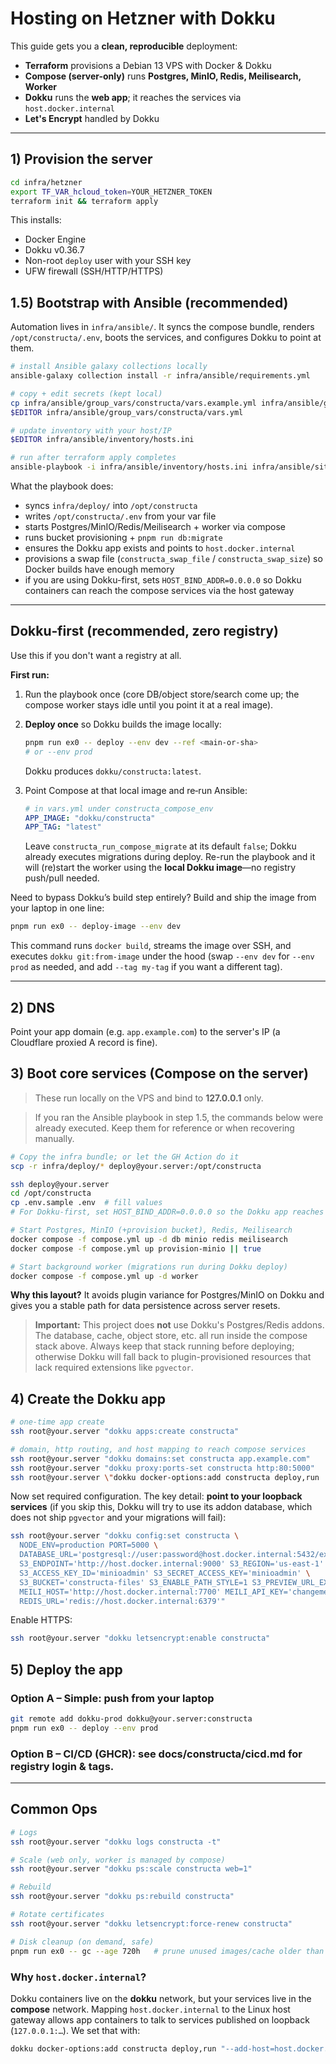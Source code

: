 # Hosting on Hetzner with Dokku

This guide gets you a **clean, reproducible** deployment:

- **Terraform** provisions a Debian 13 VPS with Docker & Dokku
- **Compose (server-only)** runs **Postgres, MinIO, Redis, Meilisearch, Worker**
- **Dokku** runs the **web app**; it reaches the services via `host.docker.internal`
- **Let's Encrypt** handled by Dokku

---

## 1) Provision the server

```bash
cd infra/hetzner
export TF_VAR_hcloud_token=YOUR_HETZNER_TOKEN
terraform init && terraform apply
````

This installs:

* Docker Engine
* Dokku v0.36.7
* Non-root `deploy` user with your SSH key
* UFW firewall (SSH/HTTP/HTTPS)

## 1.5) Bootstrap with Ansible (recommended)

Automation lives in `infra/ansible/`. It syncs the compose bundle, renders `/opt/constructa/.env`, boots the services, and configures Dokku to point at them.

```bash
# install Ansible galaxy collections locally
ansible-galaxy collection install -r infra/ansible/requirements.yml

# copy + edit secrets (kept local)
cp infra/ansible/group_vars/constructa/vars.example.yml infra/ansible/group_vars/constructa/vars.yml
$EDITOR infra/ansible/group_vars/constructa/vars.yml

# update inventory with your host/IP
$EDITOR infra/ansible/inventory/hosts.ini

# run after terraform apply completes
ansible-playbook -i infra/ansible/inventory/hosts.ini infra/ansible/site.yml
```

What the playbook does:

* syncs `infra/deploy/` into `/opt/constructa`
* writes `/opt/constructa/.env` from your var file
* starts Postgres/MinIO/Redis/Meilisearch + worker via compose
* runs bucket provisioning + `pnpm run db:migrate`
* ensures the Dokku app exists and points to `host.docker.internal`
* provisions a swap file (`constructa_swap_file` / `constructa_swap_size`) so Docker builds have enough memory
* if you are using Dokku-first, sets `HOST_BIND_ADDR=0.0.0.0` so Dokku
  containers can reach the compose services via the host gateway

---

## Dokku‑first (recommended, zero registry)

Use this if you don't want a registry at all.

**First run:**

1. Run the playbook once (core DB/object store/search come up; the compose worker stays idle until you point it at a real image).
2. **Deploy once** so Dokku builds the image locally:

   ```bash
   pnpm run ex0 -- deploy --env dev --ref <main-or-sha>
   # or --env prod
   ```

   Dokku produces `dokku/constructa:latest`.
3. Point Compose at that local image and re‑run Ansible:

   ```yml
   # in vars.yml under constructa_compose_env
   APP_IMAGE: "dokku/constructa"
   APP_TAG: "latest"
   ```

   Leave `constructa_run_compose_migrate` at its default `false`; Dokku already executes migrations during deploy. Re-run the playbook and it will (re)start the worker using the **local Dokku image**—no registry push/pull needed.

Need to bypass Dokku’s build step entirely? Build and ship the image from your laptop in one line:

```bash
pnpm run ex0 -- deploy-image --env dev
```

This command runs `docker build`, streams the image over SSH, and executes `dokku git:from-image` under the hood (swap `--env dev` for `--env prod` as needed, and add `--tag my-tag` if you want a different tag).

---

## 2) DNS

Point your app domain (e.g. `app.example.com`) to the server's IP (a Cloudflare proxied A record is fine).

## 3) Boot core services (Compose on the server)

> These run locally on the VPS and bind to **127.0.0.1** only.

> If you ran the Ansible playbook in step 1.5, the commands below were already executed. Keep them for reference or when recovering manually.

```bash
# Copy the infra bundle; or let the GH Action do it
scp -r infra/deploy/* deploy@your.server:/opt/constructa

ssh deploy@your.server
cd /opt/constructa
cp .env.sample .env  # fill values
# For Dokku-first, set HOST_BIND_ADDR=0.0.0.0 so the Dokku app reaches services

# Start Postgres, MinIO (+provision bucket), Redis, Meilisearch
docker compose -f compose.yml up -d db minio redis meilisearch
docker compose -f compose.yml up provision-minio || true

# Start background worker (migrations run during Dokku deploy)
docker compose -f compose.yml up -d worker
```

**Why this layout?** It avoids plugin variance for Postgres/MinIO on Dokku and gives you a stable path for data persistence across server resets.

> **Important:** This project does **not** use Dokku's Postgres/Redis addons. The database, cache, object store, etc. all run inside the compose stack above. Always keep that stack running before deploying; otherwise Dokku will fall back to plugin-provisioned resources that lack required extensions like `pgvector`.

## 4) Create the Dokku app

```bash
# one-time app create
ssh root@your.server "dokku apps:create constructa"

# domain, http routing, and host mapping to reach compose services
ssh root@your.server "dokku domains:set constructa app.example.com"
ssh root@your.server "dokku proxy:ports-set constructa http:80:5000"
ssh root@your.server \"dokku docker-options:add constructa deploy,run '--add-host=host.docker.internal:host-gateway'\"
```

Now set required configuration. The key detail: **point to your loopback services** (if you skip this, Dokku will try to use its addon database, which does not ship `pgvector` and your migrations will fail):

```bash
ssh root@your.server "dokku config:set constructa \
  NODE_ENV=production PORT=5000 \
  DATABASE_URL='postgresql://user:password@host.docker.internal:5432/ex0' \
  S3_ENDPOINT='http://host.docker.internal:9000' S3_REGION='us-east-1' \
  S3_ACCESS_KEY_ID='minioadmin' S3_SECRET_ACCESS_KEY='minioadmin' \
  S3_BUCKET='constructa-files' S3_ENABLE_PATH_STYLE=1 S3_PREVIEW_URL_EXPIRE_IN=7200 \
  MEILI_HOST='http://host.docker.internal:7700' MEILI_API_KEY='changeme-master-key' \
  REDIS_URL='redis://host.docker.internal:6379'"
```

Enable HTTPS:

```bash
ssh root@your.server "dokku letsencrypt:enable constructa"
```

## 5) Deploy the app

### Option A – Simple: push from your laptop

```bash
git remote add dokku-prod dokku@your.server:constructa
pnpm run ex0 -- deploy --env prod
```

### Option B – CI/CD (GHCR): see **docs/constructa/cicd.md** for registry login & tags.

---

## Common Ops

```bash
# Logs
ssh root@your.server "dokku logs constructa -t"

# Scale (web only, worker is managed by compose)
ssh root@your.server "dokku ps:scale constructa web=1"

# Rebuild
ssh root@your.server "dokku ps:rebuild constructa"

# Rotate certificates
ssh root@your.server "dokku letsencrypt:force-renew constructa"

# Disk cleanup (on demand, safe)
pnpm run ex0 -- gc --age 720h   # prune unused images/cache older than 30 days
```

### Why `host.docker.internal`?

Dokku containers live on the **dokku** network, but your services live in the **compose** network. Mapping `host.docker.internal` to the Linux host gateway allows app containers to talk to services published on loopback (`127.0.0.1:…`). We set that with:

```bash
dokku docker-options:add constructa deploy,run "--add-host=host.docker.internal:host-gateway"
```
